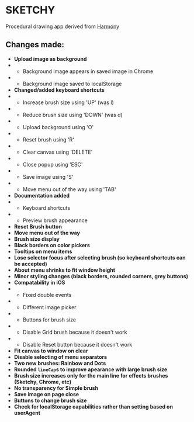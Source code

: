# SKETCHY
Procedural drawing app derived from [Harmony](http://mrdoob.com/projects/harmony/)

## Changes made:
* **Upload image as background**
* * Background image appears in saved image in Chrome
* * Background image saved to localStorage
* **Changed/added keyboard shortcuts**
* * Increase brush size using 'UP' (was l)
* * Reduce brush size using 'DOWN' (was d)
* * Upload background using 'O'
* * Reset brush using 'R'
* * Clear canvas using 'DELETE'
* * Close popup using 'ESC'
* * Save image using 'S'
* * Move menu out of the way using 'TAB'
* **Documentation added**
* * Keyboard shortcuts
* * Preview brush appearance
* **Reset Brush button**
* **Move menu out of the way**
* **Brush size display**
* **Black borders on color pickers**
* **Tooltips on menu items**
* **Lose selector focus after selecting brush (so keyboard shortcuts can be accepted)**
* **About menu shrinks to fit window height**
* **Minor styling changes (black borders, rounded corners, grey buttons)**
* **Compatability in iOS**
* * Fixed double events
* * Different image picker
* * Buttons for brush size
* * Disable Grid brush because it doesn't work
* * Disable Reset button because it doesn't work
* **Fit canvas to window on clear**
* **Disable selecting of menu separators**
* **Two new brushes: Rainbow and Dots**
* **Rounded ```lineCap```s to improve apearance with large brush size**
* **Brush size increases only for the main line for effects brushes (Sketchy, Chrome, etc)**
* **No transparency for Simple brush**
* **Save image on page close**
* **Buttons to change brush size**
* **Check for localStorage capabilities rather than setting based on userAgent**
